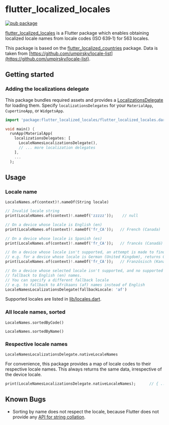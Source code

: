# flutter_localized_locales 
[![pub package](https://img.shields.io/pub/v/flutter_localized_locales.svg)](https://pub.dev/packages/flutter_localized_locales)

[flutter_localized_locales](https://pub.dev/packages/flutter_localized_locales) is a Flutter package which enables obtaining localized locale names from locale codes (ISO 639‑1) for 563 locales.

This package is based on the [flutter_localized_countries](https://github.com/nickolas-pohilets/flutter-localized-countries) package. Data is taken from [https://github.com/umpirsky/locale-list](https://github.com/umpirsky/locale-list).

## Getting started

### Adding the localizations delegate
This package bundles required assets and provides a [LocalizationsDelegate](https://docs.flutter.io/flutter/widgets/LocalizationsDelegate-class.html) for loading them. Specify `localizationsDelegates` for your `MaterialApp`, `CupertinoApp`, or `WidgetsApp`.

```dart
import 'package:flutter_localized_locales/flutter_localized_locales.dart';

void main() {
  runApp(MaterialApp(
    localizationsDelegates: [
      LocaleNamesLocalizationsDelegate(),
      // ... more localization delegates
    ],
    ...
  );
```

## Usage

### Locale name
```LocaleNames.of(context)!.nameOf(String locale)```

```dart
// Invalid locale string
print(LocaleNames.of(context)!.nameOf('zzzzz'));    // null

// On a device whose locale is English (en)
print(LocaleNames.of(context)!.nameOf('fr_CA'));   // French (Canada)

// On a device whose locale is Spanish (es)
print(LocaleNames.of(context)!.nameOf('fr_CA'));   // francés (Canadá)

// On a device whose locale isn't supported, an attempt is made to find a supported one
// e.g. for a device whose locale is German (United Kingdom), returns German (de) names
print(LocaleNames.of(context)!.nameOf('fr_CA'));   // Französisch (Kanada)

// On a device whose selected locale isn't supported, and no supported locale can be found,
// fallback to English (en) names. 
// You can specify a different fallback locale
// e.g. to fallback to Afrikaans (af) names instead of English
LocaleNamesLocalizationsDelegate(fallbackLocale: 'af')
```

Supported locales are listed in [lib/locales.dart](lib/locales.dart).

### All locale names, sorted
```LocaleNames.sortedByCode()```

```LocaleNames.sortedByName()```

### Respective locale names 
```LocaleNamesLocalizationsDelegate.nativeLocaleNames```

For convenience, this package provides a map of locale codes to their respective locale names. This always returns the same data, irrespective of the device locale.
```dart
print(LocaleNamesLocalizationsDelegate.nativeLocaleNames);      // { ... af_ZA: Afrikaans (Suid-Afrika), ... ar: ال العربية السعودية) ...  as: অসমীয়া ... fr: Français ... en: English ... }
```

## Known Bugs

* Sorting by name does not respect the locale, because Flutter does not provide any [API for string collation](https://github.com/flutter/flutter/issues/27549).
